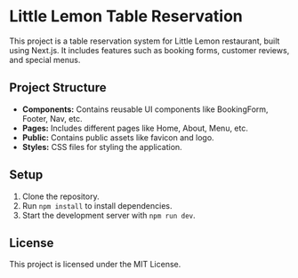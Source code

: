 # Little Lemon Table Reservation

This project is a table reservation system for Little Lemon restaurant, built using Next.js. It includes features such as booking forms, customer reviews, and special menus.

## Project Structure

- **Components:** Contains reusable UI components like BookingForm, Footer, Nav, etc.
- **Pages:** Includes different pages like Home, About, Menu, etc.
- **Public:** Contains public assets like favicon and logo.
- **Styles:** CSS files for styling the application.

## Setup

1. Clone the repository.
2. Run `npm install` to install dependencies.
3. Start the development server with `npm run dev`.

## License

This project is licensed under the MIT License.

